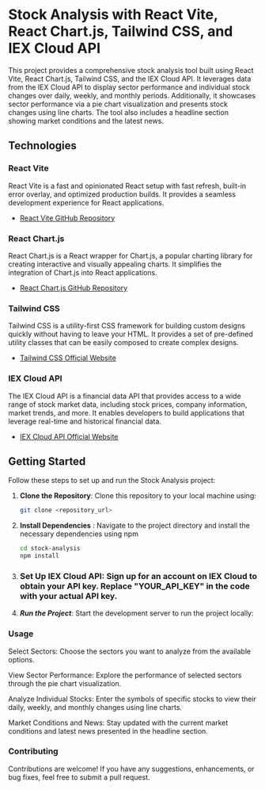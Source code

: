 # Stock Analysis with React Vite, React Chart.js, Tailwind CSS, and IEX Cloud API

This project provides a comprehensive stock analysis tool built using React Vite, React Chart.js, Tailwind CSS, and the IEX Cloud API. It leverages data from the IEX Cloud API to display sector performance and individual stock changes over daily, weekly, and monthly periods. Additionally, it showcases sector performance via a pie chart visualization and presents stock changes using line charts. The tool also includes a headline section showing market conditions and the latest news.

## Technologies

### React Vite

React Vite is a fast and opinionated React setup with fast refresh, built-in error overlay, and optimized production builds. It provides a seamless development experience for React applications.

- [React Vite GitHub Repository](https://github.com/vitejs/vite)

### React Chart.js

React Chart.js is a React wrapper for Chart.js, a popular charting library for creating interactive and visually appealing charts. It simplifies the integration of Chart.js into React applications.

- [React Chart.js GitHub Repository](https://github.com/reactchartjs/react-chartjs-2)

### Tailwind CSS

Tailwind CSS is a utility-first CSS framework for building custom designs quickly without having to leave your HTML. It provides a set of pre-defined utility classes that can be easily composed to create complex designs.

- [Tailwind CSS Official Website](https://tailwindcss.com/)

### IEX Cloud API

The IEX Cloud API is a financial data API that provides access to a wide range of stock market data, including stock prices, company information, market trends, and more. It enables developers to build applications that leverage real-time and historical financial data.

- [IEX Cloud API Official Website](https://iexcloud.io/)

## Getting Started

Follow these steps to set up and run the Stock Analysis project:

1. **Clone the Repository**: Clone this repository to your local machine using:

   ```bash
   git clone <repository_url>
2. **Install Dependencies** : Navigate to the project directory and install the necessary dependencies using npm

   ```bash
   cd stock-analysis
   npm install

3. ### Set Up IEX Cloud API: Sign up for an account on IEX Cloud to obtain your API key. Replace "YOUR_API_KEY" in the code with your actual API key.

4. ***Run the Project***: Start the development server to run the project locally:

### Usage
Select Sectors: Choose the sectors you want to analyze from the available options.

View Sector Performance: Explore the performance of selected sectors through the pie chart visualization.

Analyze Individual Stocks: Enter the symbols of specific stocks to view their daily, weekly, and monthly changes using line charts.

Market Conditions and News: Stay updated with the current market conditions and latest news presented in the headline section.

### Contributing
Contributions are welcome! If you have any suggestions, enhancements, or bug fixes, feel free to submit a pull request.

